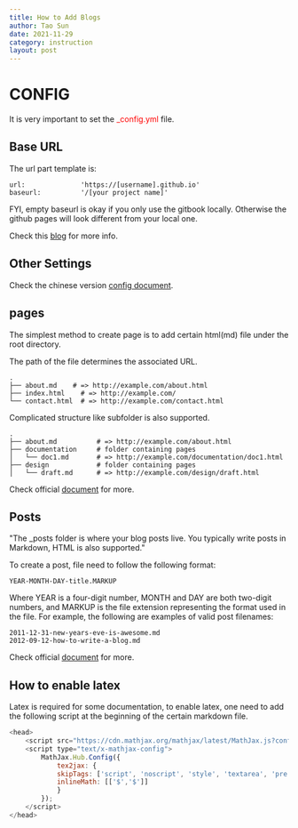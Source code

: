 ```yaml
---
title: How to Add Blogs
author: Tao Sun
date: 2021-11-29
category: instruction
layout: post
---
```


# CONFIG
It is very important to set the <font color='red'>_config.yml</font> file. 

## Base URL
The url part template is:
```
url:              'https://[username].github.io'
baseurl:          '/[your project name]'
```
FYI, empty baseurl is okay if you only use the gitbook locally. Otherwise the github pages will look different from your local one. 

Check this [blog](https://byparker.com/blog/2014/clearing-up-confusion-around-baseurl/) for more info.

## Other Settings
Check the chinese version [config document](http://jekyllcn.com/docs/configuration/).

## pages

The simplest method to create page is to add certain html(md) file under the root directory. 

The path of the file determines the associated URL.
```
.
├── about.md    # => http://example.com/about.html
├── index.html    # => http://example.com/
└── contact.html  # => http://example.com/contact.html
```
Complicated structure like subfolder is also supported. 
```
.
├── about.md          # => http://example.com/about.html
├── documentation     # folder containing pages
│   └── doc1.md       # => http://example.com/documentation/doc1.html
├── design            # folder containing pages
│   └── draft.md      # => http://example.com/design/draft.html
```

Check official [document][1] for more.

[1]: https://jekyllrb.com/docs/pages/

## Posts

"The _posts folder is where your blog posts live. You typically write posts in Markdown, HTML is also supported."

To create a post, file need to follow the following format:
```
YEAR-MONTH-DAY-title.MARKUP
```

Where YEAR is a four-digit number, MONTH and DAY are both two-digit numbers, and MARKUP is the file extension representing the format used in the file. For example, the following are examples of valid post filenames:

```
2011-12-31-new-years-eve-is-awesome.md
2012-09-12-how-to-write-a-blog.md
```

Check official [document][2] for more.

[2]: https://jekyllrb.com/docs/posts/

## How to enable latex

Latex is required for some documentation, to enable latex, one need to add the following script at the beginning of the certain markdown file.

```javascript
<head>
    <script src="https://cdn.mathjax.org/mathjax/latest/MathJax.js?config=TeX-AMS-MML_HTMLorMML" type="text/javascript"></script>
    <script type="text/x-mathjax-config">
        MathJax.Hub.Config({
            tex2jax: {
            skipTags: ['script', 'noscript', 'style', 'textarea', 'pre'],
            inlineMath: [['$','$']]
            }
        });
    </script>
</head>
```


